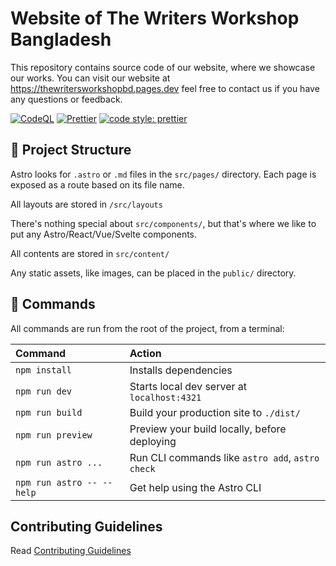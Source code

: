 # Website of The Writers Workshop Bangladesh

This repository contains source code of our website, where we showcase our works. You can visit our website at <https://thewritersworkshopbd.pages.dev> feel free to contact us if you have any questions or feedback.

[![CodeQL](https://github.com/thewritersworkshopbd/website/actions/workflows/codeql.yml/badge.svg)](https://github.com/thewritersworkshopbd/website/actions/workflows/codeql.yml)
[![Prettier](https://github.com/thewritersworkshopbd/website/actions/workflows/prettier.yml/badge.svg)](https://github.com/thewritersworkshopbd/website/actions/workflows/prettier.yml)
[![code style: prettier](https://img.shields.io/badge/code_style-prettier-ff69b4.svg?style=flat-square)](https://github.com/prettier/prettier)

## 🚀 Project Structure

Astro looks for `.astro` or `.md` files in the `src/pages/` directory. Each page is exposed as a route based on its file name.

All layouts are stored in `/src/layouts`

There's nothing special about `src/components/`, but that's where we like to put any Astro/React/Vue/Svelte components.

All contents are stored in `src/content/`

Any static assets, like images, can be placed in the `public/` directory.

## 🧞 Commands

All commands are run from the root of the project, from a terminal:

| Command                   | Action                                           |
| :------------------------ | :----------------------------------------------- |
| `npm install`             | Installs dependencies                            |
| `npm run dev`             | Starts local dev server at `localhost:4321`      |
| `npm run build`           | Build your production site to `./dist/`          |
| `npm run preview`         | Preview your build locally, before deploying     |
| `npm run astro ...`       | Run CLI commands like `astro add`, `astro check` |
| `npm run astro -- --help` | Get help using the Astro CLI                     |

## Contributing Guidelines

Read [Contributing Guidelines](https://github.com/thewritersworkshopbd/website/blob/main/CONTRIBUTING.md)
